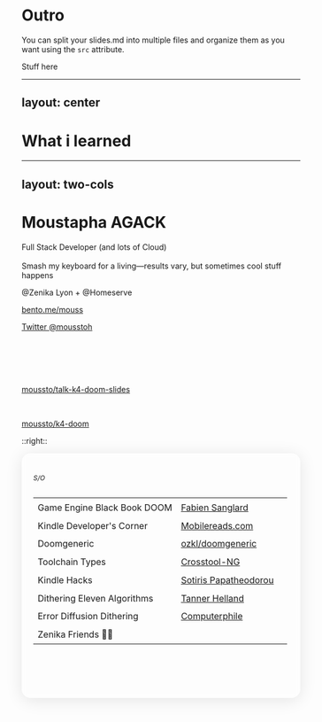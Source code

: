 # Outro

You can split your slides.md into multiple files and organize them as you want using the `src` attribute.

Stuff here

---
layout: center
---
# What i learned


---
layout: two-cols
---

# <div class="doom-gradient">Moustapha AGACK</div>
Full Stack Developer (and lots of Cloud) <br/><br/>
Smash my keyboard for a living—results vary, but sometimes cool stuff happens


@Zenika Lyon + @Homeserve 


[bento.me/mouss](https://bento.me/mouss)

[Twitter @mousstoh](https://x.com/home)


 <br />
 <br />
 <br />
 <br />

<streamline-computer-screen-1-screen-device-electronics-monitor-diplay-computer class="source-icon"/>[moussto/talk-k4-doom-slides](https://github.com/Moussto/talk-k4-doom-slides/)  

<br/>

<streamline-programming-script-file-code-1-code-files-angle-programming-file-bracket class="source-icon"/>[moussto/k4-doom](https://github.com/Moussto/k4-doom) 

::right::

<div class="thanks" w-full h-full>

######  S/O <streamline-hearts-symbol />




|                             |                                                                                                     |                                                                                |
|-----------------------------|-----------------------------------------------------------------------------------------------------|--------------------------------------------------------------------------------|
| Game Engine Black Book DOOM | [Fabien Sanglard](https://fabiensanglard.net/gebbdoom/)                                             | <streamline-interface-content-book-content-books-book-close/>                  |
| Kindle Developer's Corner   | [Mobilereads.com](https://www.mobileread.com/forums/forumdisplay.php?f=150)                         | <streamline-interface-layout-2-column-header-layout-layouts-masthead-sidebar/> |
| Doomgeneric                 | [ozkl/doomgeneric](https://github.com/ozkl/doomgeneric)                                             | <streamline-code-monitor-1 />                                                  |
| Toolchain Types             | [Crosstool-NG](https://crosstool-ng.github.io/docs/toolchain-types/)                                | <streamline-interface-file-text-text-common-file />                            |
| Kindle Hacks                | [Sotiris Papatheodorou](https://git.sr.ht/~sotirisp/kindle-hacks)                                   | <streamline-code-monitor-1 />                                                  |
| Dithering Eleven Algorithms | [Tanner Helland](https://tannerhelland.com/2012/12/28/dithering-eleven-algorithms-source-code.html) | <streamline-interface-file-text-text-common-file />                            |
| Error Diffusion Dithering   | [Computerphile](https://www.youtube.com/watch?v=ico4fJfohMQ)                                        | <streamline-computer-logo-youtube-youtube-clip-social-video/>                  |
| Zenika Friends 🙏🏽         |                                                                                                     |                                                                                |

<br/>
<br/><br/><br/>


<div class="flex flex-row justify-end">
    <PoweredBySlidev class="slidev-thanks"/>
</div>

</div>



<style>
.source-icon {
    height: 13px;
    width: 13px;
    margin-right: 10px;
}

.thanks {
    font-size: 12px;
    border-radius: 16px;
    box-shadow: 0 4px 30px rgba(0, 0, 0, 0.1);
    backdrop-filter: blur(4.7px);
    -webkit-backdrop-filter: blur(4.7px);
    border: 1px solid rgba(255, 255, 255, 0.3);
    padding: 20px;
}

td {
    padding-top: 0.4rem;
    padding-bottom: 0.4rem;
}

.slidev-thanks {
    margin-top: 25px;
}

</style>
